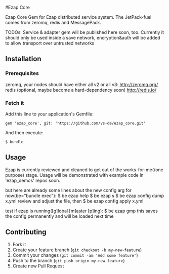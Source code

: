 #Ezap Core

Ezap Core Gem for Ezap distributed service system.
The JetPack-fuel comes from zeromq, redis and MessagePack.

TODOs:
Service & adapter gem will be published here soon, too.
Currently it should only be used inside a save network, encryption&auth will be added to allow transport over untrusted networks

## Installation

### Prerequisites

  zeromq, your nodes should have either all v2 or all v3:
  http://zeromq.org/
  redis (optional, maybe become a hard-dependency soon)
  http://redis.io/

### Fetch it
Add this line to your application's Gemfile:

    gem 'ezap_core', git: 'https://github.com/vs-de/ezap_core.git'

And then execute:

    $ bundle

## Usage

Ezap is currently reviewed and cleaned to get out of the works-for-me(/one purpose) stage.
Usage will be demonstrated with example code in 'ezap\_demos' repos soon.

but here are already some lines about the new config arg for now(be="bundle exec"):
    $ be ezap help
    $ be ezap s
    $ be ezap config dump x.yml
review and adjust the file, then
    $ be ezap config apply x.yml

test if ezap is running([g]lobal [m]aster [p]ing):
    $ be ezap gmp
this saves the config permanently and will be loaded next time

## Contributing

1. Fork it
2. Create your feature branch (`git checkout -b my-new-feature`)
3. Commit your changes (`git commit -am 'Add some feature'`)
4. Push to the branch (`git push origin my-new-feature`)
5. Create new Pull Request
